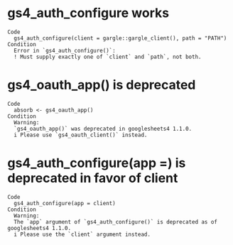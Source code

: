 # gs4_auth_configure works

    Code
      gs4_auth_configure(client = gargle::gargle_client(), path = "PATH")
    Condition
      Error in `gs4_auth_configure()`:
      ! Must supply exactly one of `client` and `path`, not both.

# gs4_oauth_app() is deprecated

    Code
      absorb <- gs4_oauth_app()
    Condition
      Warning:
      `gs4_oauth_app()` was deprecated in googlesheets4 1.1.0.
      i Please use `gs4_oauth_client()` instead.

# gs4_auth_configure(app =) is deprecated in favor of client

    Code
      gs4_auth_configure(app = client)
    Condition
      Warning:
      The `app` argument of `gs4_auth_configure()` is deprecated as of googlesheets4 1.1.0.
      i Please use the `client` argument instead.

